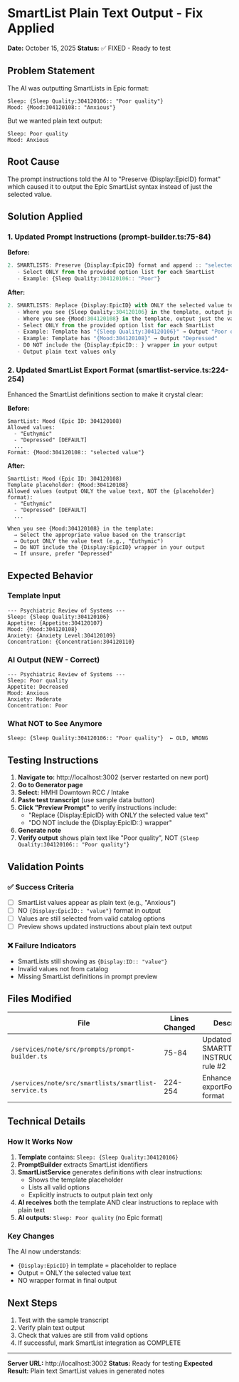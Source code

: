 # SmartList Plain Text Output - Fix Applied

**Date:** October 15, 2025
**Status:** ✅ FIXED - Ready to test

## Problem Statement

The AI was outputting SmartLists in Epic format:
```
Sleep: {Sleep Quality:304120106:: "Poor quality"}
Mood: {Mood:304120108:: "Anxious"}
```

But we wanted plain text output:
```
Sleep: Poor quality
Mood: Anxious
```

## Root Cause

The prompt instructions told the AI to "Preserve {Display:EpicID} format" which caused it to output the Epic SmartList syntax instead of just the selected value.

## Solution Applied

### 1. Updated Prompt Instructions (prompt-builder.ts:75-84)

**Before:**
```typescript
2. SMARTLISTS: Preserve {Display:EpicID} format and append :: "selected value"
   - Select ONLY from the provided option list for each SmartList
   - Example: {Sleep Quality:304120106:: "Poor"}
```

**After:**
```typescript
2. SMARTLISTS: Replace {Display:EpicID} with ONLY the selected value text
   - Where you see {Sleep Quality:304120106} in the template, output just the value like "Poor quality"
   - Where you see {Mood:304120108} in the template, output just the value like "Anxious"
   - Select ONLY from the provided option list for each SmartList
   - Example: Template has "{Sleep Quality:304120106}" → Output "Poor quality"
   - Example: Template has "{Mood:304120108}" → Output "Depressed"
   - DO NOT include the {Display:EpicID:: } wrapper in your output
   - Output plain text values only
```

### 2. Updated SmartList Export Format (smartlist-service.ts:224-254)

Enhanced the SmartList definitions section to make it crystal clear:

**Before:**
```
SmartList: Mood (Epic ID: 304120108)
Allowed values:
  - "Euthymic"
  - "Depressed" [DEFAULT]
  ...
Format: {Mood:304120108:: "selected value"}
```

**After:**
```
SmartList: Mood (Epic ID: 304120108)
Template placeholder: {Mood:304120108}
Allowed values (output ONLY the value text, NOT the {placeholder} format):
  - "Euthymic"
  - "Depressed" [DEFAULT]
  ...

When you see {Mood:304120108} in the template:
  → Select the appropriate value based on the transcript
  → Output ONLY the value text (e.g., "Euthymic")
  → Do NOT include the {Display:EpicID} wrapper in your output
  → If unsure, prefer "Depressed"
```

## Expected Behavior

### Template Input
```
--- Psychiatric Review of Systems ---
Sleep: {Sleep Quality:304120106}
Appetite: {Appetite:304120107}
Mood: {Mood:304120108}
Anxiety: {Anxiety Level:304120109}
Concentration: {Concentration:304120110}
```

### AI Output (NEW - Correct)
```
--- Psychiatric Review of Systems ---
Sleep: Poor quality
Appetite: Decreased
Mood: Anxious
Anxiety: Moderate
Concentration: Poor
```

### What NOT to See Anymore
```
Sleep: {Sleep Quality:304120106:: "Poor quality"}  ← OLD, WRONG
```

## Testing Instructions

1. **Navigate to:** http://localhost:3002 (server restarted on new port)
2. **Go to Generator page**
3. **Select:** HMHI Downtown RCC / Intake
4. **Paste test transcript** (use sample data button)
5. **Click "Preview Prompt"** to verify instructions include:
   - "Replace {Display:EpicID} with ONLY the selected value text"
   - "DO NOT include the {Display:EpicID::} wrapper"
6. **Generate note**
7. **Verify output** shows plain text like "Poor quality", NOT `{Sleep Quality:304120106:: "Poor quality"}`

## Validation Points

### ✅ Success Criteria
- [ ] SmartList values appear as plain text (e.g., "Anxious")
- [ ] NO `{Display:EpicID:: "value"}` format in output
- [ ] Values are still selected from valid catalog options
- [ ] Preview shows updated instructions about plain text output

### ❌ Failure Indicators
- SmartLists still showing as `{Display:ID:: "value"}`
- Invalid values not from catalog
- Missing SmartList definitions in prompt preview

## Files Modified

| File | Lines Changed | Description |
|------|--------------|-------------|
| `/services/note/src/prompts/prompt-builder.ts` | 75-84 | Updated SMARTTOOLS INSTRUCTIONS rule #2 |
| `/services/note/src/smartlists/smartlist-service.ts` | 224-254 | Enhanced exportForPrompt() format |

## Technical Details

### How It Works Now

1. **Template** contains: `Sleep: {Sleep Quality:304120106}`
2. **PromptBuilder** extracts SmartList identifiers
3. **SmartListService** generates definitions with clear instructions:
   - Shows the template placeholder
   - Lists all valid options
   - Explicitly instructs to output plain text only
4. **AI receives** both the template AND clear instructions to replace with plain text
5. **AI outputs:** `Sleep: Poor quality` (no Epic format)

### Key Changes

The AI now understands:
- `{Display:EpicID}` in template = placeholder to replace
- Output = ONLY the selected value text
- NO wrapper format in final output

## Next Steps

1. Test with the sample transcript
2. Verify plain text output
3. Check that values are still from valid options
4. If successful, mark SmartList integration as COMPLETE

---

**Server URL:** http://localhost:3002
**Status:** Ready for testing
**Expected Result:** Plain text SmartList values in generated notes
